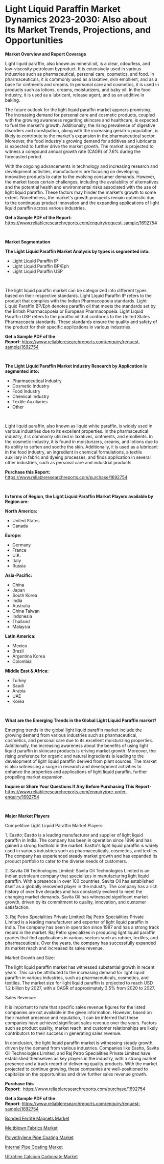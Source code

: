<p><h1>Light Liquid Paraffin Market Dynamics 2023-2030: Also about Its Market Trends, Projections, and Opportunities</h1></p><p><strong>Market Overview and Report Coverage</strong></p>
<p><p>Light liquid paraffin, also known as mineral oil, is a clear, odourless, and low-viscosity petroleum byproduct. It is extensively used in various industries such as pharmaceutical, personal care, cosmetics, and food. In pharmaceuticals, it is commonly used as a laxative, skin emollient, and as a base for ointments and creams. In personal care and cosmetics, it is used in products such as lotions, creams, moisturizers, and baby oil. In the food industry, it is used as a lubricant, release agent, and as an additive in baking.</p><p>The future outlook for the light liquid paraffin market appears promising. The increasing demand for personal care and cosmetic products, coupled with the growing awareness regarding skincare and healthcare, is expected to fuel the market's growth. Additionally, the rising prevalence of digestive disorders and constipation, along with the increasing geriatric population, is likely to contribute to the market's expansion in the pharmaceutical sector. Moreover, the food industry's growing demand for additives and lubricants is expected to further drive the market growth. The market is projected to witness a compound annual growth rate (CAGR) of 7.6% during the forecasted period.</p><p>With the ongoing advancements in technology and increasing research and development activities, manufacturers are focusing on developing innovative products to cater to the evolving consumer demands. However, the market faces certain challenges, including the availability of alternatives and the potential health and environmental risks associated with the use of light liquid paraffin. These factors may hinder the market's growth to some extent. Nonetheless, the market's growth prospects remain optimistic due to the continuous product innovation and the expanding applications of light liquid paraffin across various industries.</p></p>
<p><strong>Get a Sample PDF of the Report:</strong> <a href="https://www.reliableresearchreports.com/enquiry/request-sample/1692754">https://www.reliableresearchreports.com/enquiry/request-sample/1692754</a></p>
<p>&nbsp;</p>
<p><strong>Market Segmentation</strong></p>
<p><strong>The Light Liquid Paraffin Market Analysis by types is segmented into:</strong></p>
<p><ul><li>Light Liquid Paraffin IP</li><li>Light Liquid Paraffin BP/Eph</li><li>Light Liquid Paraffin USP</li></ul></p>
<p>&nbsp;</p>
<p><p>The light liquid paraffin market can be categorized into different types based on their respective standards. Light Liquid Paraffin IP refers to the product that complies with the Indian Pharmacopoeia standards. Light Liquid Paraffin BP/Eph denotes paraffin oil that meets the standards set by the British Pharmacopoeia or European Pharmacopoeia. Light Liquid Paraffin USP refers to the paraffin oil that conforms to the United States Pharmacopeia standards. These standards ensure the quality and safety of the product for their specific applications in various industries.</p></p>
<p><strong>Get a Sample PDF of the Report:</strong>&nbsp;<a href="https://www.reliableresearchreports.com/enquiry/request-sample/1692754">https://www.reliableresearchreports.com/enquiry/request-sample/1692754</a></p>
<p>&nbsp;</p>
<p><strong>The Light Liquid Paraffin Market Industry Research by Application is segmented into:</strong></p>
<p><ul><li>Pharmaceutical Industry</li><li>Cosmetic Industry</li><li>Food Industry</li><li>Chemical Industry</li><li>Textile Auxiliaries</li><li>Other</li></ul></p>
<p>&nbsp;</p>
<p><p>Light liquid paraffin, also known as liquid white paraffin, is widely used in various industries due to its excellent properties. In the pharmaceutical industry, it is commonly utilized in laxatives, ointments, and emollients. In the cosmetic industry, it is found in moisturizers, creams, and lotions due to its ability to soften and soothe the skin. Additionally, it is used as a lubricant in the food industry, an ingredient in chemical formulations, a textile auxiliary in fabric and dyeing processes, and finds application in several other industries, such as personal care and industrial products.</p></p>
<p><strong>Purchase this Report:</strong>&nbsp; <a href="https://www.reliableresearchreports.com/purchase/1692754">https://www.reliableresearchreports.com/purchase/1692754</a></p>
<p>&nbsp;</p>
<p><strong>In terms of Region, the Light Liquid Paraffin Market Players available by Region are:</strong></p>
<p>
    <p> <strong> North America: </strong>
        <ul>
            <li>United States</li>
            <li>Canada</li>
        </ul>
        </p> 
    <p> <strong> Europe: </strong>
        <ul>
            <li>Germany</li>
            <li>France</li>
            <li>U.K.</li>
            <li>Italy</li>
            <li>Russia</li>
        </ul>
        </p> 
    <p> <strong> Asia-Pacific: </strong>
        <ul>
            <li>China</li>
            <li>Japan</li>
            <li>South Korea</li>
            <li>India</li>
            <li>Australia</li>
            <li>China Taiwan</li>
            <li>Indonesia</li>
            <li>Thailand</li>
            <li>Malaysia</li>
        </ul>
        </p> 
    <p> <strong> Latin America: </strong>
        <ul>
            <li>Mexico</li>
            <li>Brazil</li>
            <li>Argentina Korea</li>
            <li>Colombia</li>
        </ul>
        </p> 
    <p> <strong> Middle East & Africa: </strong>
        <ul>
            <li>Turkey</li>
            <li>Saudi</li>
            <li>Arabia</li>
            <li>UAE</li>
            <li>Korea</li>
        </ul>
    </p>
    </p>
<p>&nbsp;</p>
<p><strong>What are the Emerging Trends in the Global Light Liquid Paraffin market?</strong></p>
<p><p>Emerging trends in the global light liquid paraffin market include the growing demand from various industries such as pharmaceutical, cosmetics, and personal care due to its excellent moisturizing properties. Additionally, the increasing awareness about the benefits of using light liquid paraffin in skincare products is driving market growth. Moreover, the rising preference for organic and natural ingredients is leading to the development of light liquid paraffin derived from plant sources. The market is also witnessing a surge in research and development activities to enhance the properties and applications of light liquid paraffin, further propelling market expansion.</p></p>
<p><strong>Inquire or Share Your Questions If Any Before Purchasing This Report</strong>- <a href="https://www.reliableresearchreports.com/enquiry/pre-order-enquiry/1692754">https://www.reliableresearchreports.com/enquiry/pre-order-enquiry/1692754</a></p>
<p>&nbsp;</p>
<p><strong>Major Market Players</strong></p>
<p><p>Competitive Light Liquid Paraffin Market Players:</p><p>1. Eastto: Eastto is a leading manufacturer and supplier of light liquid paraffin in India. The company has been in operation since 1996 and has gained a strong foothold in the market. Eastto's light liquid paraffin is widely used in various industries such as pharmaceuticals, cosmetics, and textiles. The company has experienced steady market growth and has expanded its product portfolio to cater to the diverse needs of customers.</p><p>2. Savita Oil Technologies Limited: Savita Oil Technologies Limited is an Indian petroleum company that specializes in manufacturing light liquid paraffin. With a presence in over 100 countries, Savita Oil has established itself as a globally renowned player in the industry. The company has a rich history of over five decades and has constantly evolved to meet the changing market demands. Savita Oil has witnessed significant market growth, driven by its commitment to quality, innovation, and customer satisfaction.</p><p>3. Raj Petro Specialities Private Limited: Raj Petro Specialities Private Limited is a leading manufacturer and exporter of light liquid paraffin in India. The company has been in operation since 1987 and has a strong track record in the market. Raj Petro specializes in producing light liquid paraffin grades that find applications in various sectors such as rubber, textiles, and pharmaceuticals. Over the years, the company has successfully expanded its market reach and increased its sales revenue.</p><p>Market Growth and Size:</p><p>The light liquid paraffin market has witnessed substantial growth in recent years. This can be attributed to the increasing demand for light liquid paraffin in various industries, such as pharmaceuticals, cosmetics, and textiles. The market size for light liquid paraffin is projected to reach USD 1.2 billion by 2027, with a CAGR of approximately 3.5% from 2020 to 2027.</p><p>Sales Revenue:</p><p>It is important to note that specific sales revenue figures for the listed companies are not available in the given information. However, based on their market presence and reputation, it can be inferred that these companies have achieved significant sales revenue over the years. Factors such as product quality, market reach, and customer relationships are likely contributors to their success in generating sales revenue.</p><p>In conclusion, the light liquid paraffin market is witnessing steady growth, driven by the demand from various industries. Companies like Eastto, Savita Oil Technologies Limited, and Raj Petro Specialities Private Limited have established themselves as key players in the industry, with a strong market presence and a track record of delivering quality products. With the market projected to continue growing, these companies are well-positioned to capitalize on the opportunities and drive further sales revenue growth.</p></p>
<p><strong>Purchase this Report:</strong>&nbsp;&nbsp;<a href="https://www.reliableresearchreports.com/purchase/1692754">https://www.reliableresearchreports.com/purchase/1692754</a></p>
<p></p>
<p><strong>Get a Sample PDF of the Report:</strong>&nbsp;<a href="https://www.reliableresearchreports.com/enquiry/request-sample/1692754">https://www.reliableresearchreports.com/enquiry/request-sample/1692754</a></p>
<p><p><a href="https://github.com/ambrozg/Market-Research-Report-List-1/blob/main/bonded-ferrite-magnets-market.md">Bonded Ferrite Magnets Market</a></p><p><a href="https://github.com/gshchiplitsov/Market-Research-Report-List-1/blob/main/meltblown-fabrics-market.md">Meltblown Fabrics Market</a></p><p><a href="https://github.com/rahu1501/Market-Research-Report-List-1/blob/main/polyethylene-pipe-coating-market.md">Polyethylene Pipe Coating Market</a></p><p><a href="https://github.com/rahu1503/Market-Research-Report-List-1/blob/main/internal-pipe-coating-market.md">Internal Pipe Coating Market</a></p><p><a href="https://github.com/rahu1502/Market-Research-Report-List-1/blob/main/ultrafine-calcium-carbonate-market.md">Ultrafine Calcium Carbonate Market</a></p></p>
